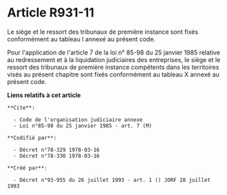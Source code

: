 # Article R931-11

Le siège et le ressort des tribunaux de première instance sont fixés conformément au tableau I annexé au présent code.

Pour l'application de l'article 7 de la loi n° 85-98 du 25 janvier 1985 relative au redressement et à la liquidation
judiciaires des entreprises, le siège et le ressort des tribunaux de première instance compétents dans les territoires visés
au présent chapitre sont fixés conformément au tableau X annexé au présent code.

**Liens relatifs à cet article**

	**Cite**:

	  - Code de l'organisation judiciaire annexe
	  - Loi n°85-98 du 25 janvier 1985 - art. 7 (M)

	**Codifié par**:

	  - Décret n°78-329 1978-03-16
	  - Décret n°78-330 1978-03-16

	**Créé par**:

	  - Décret n°93-955 du 26 juillet 1993 - art. 1 () JORF 28 juillet 1993
